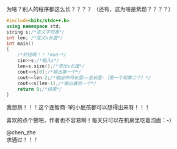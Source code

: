 为啥？别人的程序都这么长？？？？
（还有，这为啥是紫题？？？？）

```cpp
#include<bits/stdc++.h>
using namespace std;
string s;/*定义字符串*/
int len; /*定义s长度*/
int main()
{
	/*好短啊！！！mua~*/
	cin>>s;/*输入s*/
	len=s.size();/*求出s长度*/
	cout<<s[0];/*输出第一个*/
	cout<<len-2;/*输出中间长度——总长度-（第一个和第二个）*/
	cout<<s[len-1];/*输出最后一个*/ 
	return 0;/*结束*/
}
```
我想昂！！！这个连智商-1的小屁孩都可以想得出来呀！！！

喜欢的点个赞吧，作者也不容易啊！每天只可以在机房里吃着泡面：-）

@chen_zhe   
求通过！！！